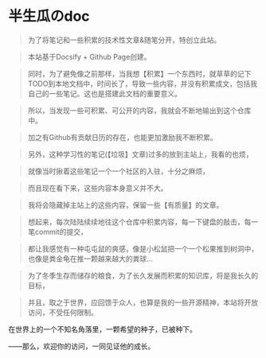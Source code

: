 # 半生瓜のdoc

> 为了将笔记和一些积累的技术性文章&随笔分开，特创立此站。

> 本站基于Docsify + Github Page创建。

> 同时，为了避免像之前那样，当我想【积累】一个东西时，就草草的记下TODO到本地文档中，时间长了，导致一些内容，并没有积累成文，包括我自己的一些笔记。这也是搭建此文档的重要意义。

> 所以，当发现一些可积累、可公开的内容，我就会不断地输出到这个仓库中。

> 加之有Github有贡献日历的存在，也能更加激励我不断积累。

> 另外，这种学习性的笔记(【垃圾】文章)过多的放到主站上，我看的也烦，

> 就像当时揪着这些笔记一个一个社区的入驻，十分之麻烦，

> 而且现在看下来，这些内容本身意义并不大。

> 我将会隐藏掉主站上的这些内容，保留一些【有质量】的文章。

> 想起来，每次陆陆续续地往这个仓库中积累内容，每一下键盘的敲击，每一笔commit的提交，

> 都让我感觉有一种屯屯鼠的爽感，像是小松鼠把一个一个松果推到树洞中，也像是粪金龟在推一颗越来越大的粪球...

> 为了冬季生存而储存的粮食，为了长久发展而积累的知识库，将是我长久的目标，

> 并且，取之于世界，应回馈于众人，也算是我的一些开源精神，本站将开放访问，不受任何限制。

在世界上的一个不知名角落里，一颗希望的种子，已被种下。

——那么，欢迎你的访问，一同见证他的成长。